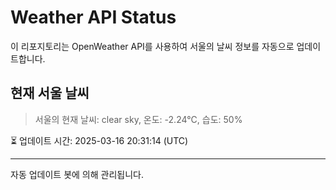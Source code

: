 
# Weather API Status

이 리포지토리는 OpenWeather API를 사용하여 서울의 날씨 정보를 자동으로 업데이트합니다.

## 현재 서울 날씨
> 서울의 현재 날씨: clear sky, 온도: -2.24°C, 습도: 50%

⏳ 업데이트 시간: 2025-03-16 20:31:14 (UTC)

---
자동 업데이트 봇에 의해 관리됩니다.
